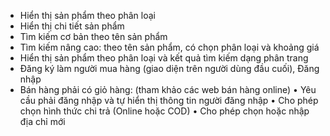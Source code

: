 + Hiển thị sản phẩm theo phân loại
+ Hiển thị chi tiết sản phẩm
+ Tìm kiếm cơ bản theo tên sản phẩm
+ Tìm kiếm nâng cao: theo tên sản phẩm, có chọn phân loại và khoảng giá
+ Hiển thị sản phẩm theo phân loại và kết quả tìm kiếm dạng phân trang
+ Đăng ký làm người mua hàng (giao diện trên người dùng đầu cuối), Đăng nhập
+ Bán hàng phải có giỏ hàng: (tham khảo các web bán hàng online)
    • Yêu cầu phải đăng nhập và tự hiển thị thông tin người đăng nhập
    • Cho phép chọn hình thức chi trả (Online hoặc COD)
    • Cho phép chọn hoặc nhập địa chỉ mới